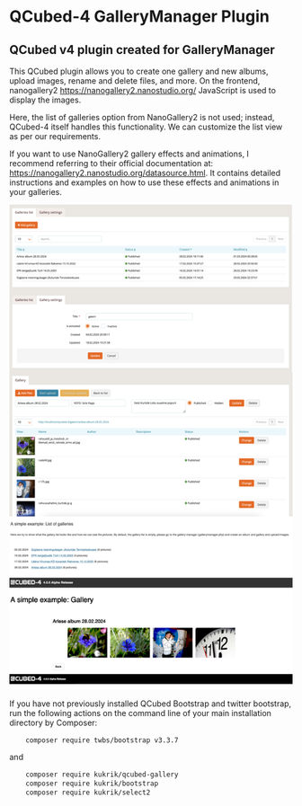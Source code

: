 # QCubed-4 GalleryManager Plugin


## QCubed v4 plugin created for GalleryManager


This QCubed plugin allows you to create one gallery and new albums, upload images, rename and delete files, and more. 
On the frontend, nanogallery2 https://nanogallery2.nanostudio.org/ JavaScript is used to display the images.

Here, the list of galleries option from NanoGallery2 is not used; instead, QCubed-4 itself handles this functionality. 
We can customize the list view as per our requirements.

If you want to use NanoGallery2 gallery effects and animations, I recommend referring to their official documentation at: 
https://nanogallery2.nanostudio.org/datasource.html. It contains detailed instructions and examples on how to use these 
effects and animations in your galleries.

![Image of kukrik](screenshot/gallery.jpg?raw=true)

If you have not previously installed QCubed Bootstrap and twitter bootstrap, run the following actions on the command 
line of your main installation directory by Composer:

```
    composer require twbs/bootstrap v3.3.7
```
and

```
    composer require kukrik/qcubed-gallery
    composer require kukrik/bootstrap
    composer require kukrik/select2
```

